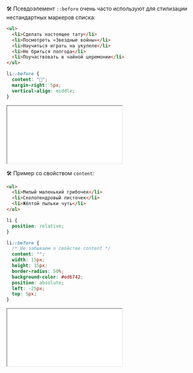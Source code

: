 🛠 Псевдоэлемент `::before` очень часто используют для стилизации нестандартных маркеров списка:

```html
<ul>
  <li>Сделать настоящее тату</li>
  <li>Посмотреть «Звездные войны»</li>
  <li>Научиться играть на укулеле</li>
  <li>Не бриться полгода</li>
  <li>Поучаствовать в чайной церемонии</li>
</ul>
```

```css
li::before {
  content: "💛";
  margin-right: 5px;
  vertical-align: middle;
}
```

<iframe title="Нестандартный маркер — ::before — Дока" src="../demos/list/"></iframe>

🛠 Пример со свойством `content`:

```html
<ul>
  <li>Милый маленький грибочек</li>
  <li>Сколопендровый листочек</li>
  <li>Жёлтой пыльки чуть</li>
</ul>
```

```css
li {
  position: relative;
}

li::before {
  /* Не забываем о свойстве content */
  content: "";
  width: 15px;
  height: 15px;
  border-radius: 50%;
  background-color: #ed6742;
  position: absolute;
  left: -25px;
  top: 5px;
}
```

<iframe title="Пустое свойство content — ::before — Дока" src="../demos/empty-content/"></iframe>
